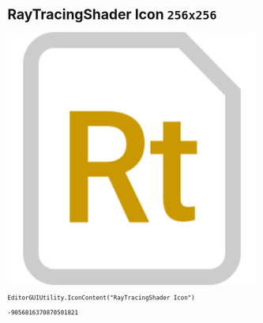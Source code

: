 # RayTracingShader Icon `256x256`
<img src="/img/RayTracingShader%20Icon.png" width=512 height=512>

``` CSharp
EditorGUIUtility.IconContent("RayTracingShader Icon")
```
```
-9056816370870501821
```
